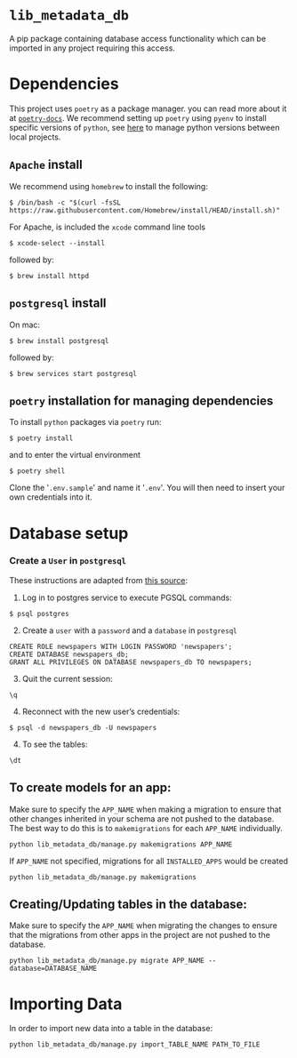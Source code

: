 **`lib_metadata_db`**
=========
A pip package containing database access functionality which can be imported in any project requiring this access.

Dependencies
============
This project uses `poetry` as a package manager. you can read more about it at [`poetry-docs`](<https://python-poetry.org/docs/>). We recommend setting up `poetry` using `pyenv` to install specific versions of `python`, see [here](https://blog.jayway.com/2019/12/28/pyenv-poetry-saviours-in-the-python-chaos/) to manage python versions between local projects.

`Apache` install
-----------------------------

We recommend using `homebrew` to install the following:

```shell
$ /bin/bash -c "$(curl -fsSL https://raw.githubusercontent.com/Homebrew/install/HEAD/install.sh)"
```
For Apache, is included the `xcode` command line tools

```shell
$ xcode-select --install
```
followed by:

```shell
$ brew install httpd
```

``postgresql`` install
----------------

On mac:

```shell
$ brew install postgresql
```

followed by:

```shell
$ brew services start postgresql
```

``poetry`` installation for managing dependencies
-----------------------------

To install `python` packages via `poetry` run:

```shell
$ poetry install
````

and to enter the virtual environment

```shell
$ poetry shell
````
Clone the '`.env.sample`' and name it '`.env`'. You will then need to insert your own credentials into it.

Database setup
===========

### Create a `User` in `postgresql`

These instructions are adapted from [this source](https://www.sqlshack.com/setting-up-a-postgresql-database-on-mac/):
1. Log in to postgres service to execute PGSQL commands:

```shell
$ psql postgres
```

2. Create a `user` with a `password` and a `database` in `postgresql`

```PGSQL
CREATE ROLE newspapers WITH LOGIN PASSWORD 'newspapers';
CREATE DATABASE newspapers_db;
GRANT ALL PRIVILEGES ON DATABASE newspapers_db TO newspapers;
```
3. Quit the current session:

```PGSQL
\q
```
4. Reconnect with the new user’s credentials:

```shell
$ psql -d newspapers_db -U newspapers
```

4. To see the tables:

```PGSQL
\dt
```
To create models for an app:
-----------------------------
Make sure to specify the `APP_NAME` when making a migration to ensure that other changes inherited in your schema are not pushed to the database. The best way to do this is to `makemigrations` for each `APP_NAME` individually.

```shell
python lib_metadata_db/manage.py makemigrations APP_NAME
```
If `APP_NAME` not specified, migrations for all `INSTALLED_APPS` would be created

```shell
python lib_metadata_db/manage.py makemigrations
```

Creating/Updating tables in the database:
-----------------------------------------

Make sure to specify the `APP_NAME` when migrating the changes to ensure that the migrations from other apps in the project are not pushed to the database.

```shell
python lib_metadata_db/manage.py migrate APP_NAME --database=DATABASE_NAME
```

Importing Data
==============
In order to import new data into a table in the database:

```shell
python lib_metadata_db/manage.py import_TABLE_NAME PATH_TO_FILE
```
